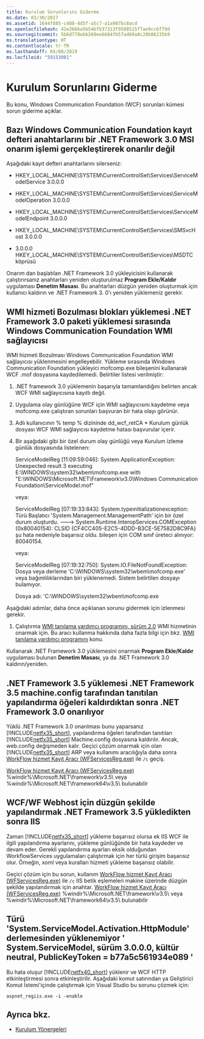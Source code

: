 ```yaml
---
title: Kurulum Sorunlarını Giderme
ms.date: 03/30/2017
ms.assetid: 1644f885-c408-4d5f-a5c7-a1a907bc8acd
ms.openlocfilehash: 41e266ba5b54bfb37313f9588515f7ae9cc6f79d
ms.sourcegitcommit: 5b6d778ebb269ee6684fb57ad69a8c28b06235b9
ms.translationtype: HT
ms.contentlocale: tr-TR
ms.lasthandoff: 04/08/2019
ms.locfileid: "59153081"
---
```

# <a name="troubleshooting-setup-issues"></a>Kurulum Sorunlarını Giderme
Bu konu, Windows Communication Foundation (WCF) sorunları kümesi sorun giderme açıklar.  
  
## <a name="some-windows-communication-foundation-registry-keys-are-not-repaired-by-performing-an-msi-repair-operation-on-the-net-framework-30"></a>Bazı Windows Communication Foundation kayıt defteri anahtarlarını bir .NET Framework 3.0 MSI onarım işlemi gerçekleştirerek onarılır değil  
 Aşağıdaki kayıt defteri anahtarlarını silerseniz:  
  
-   HKEY_LOCAL_MACHINE\SYSTEM\CurrentControlSet\Services\ServiceModelService 3.0.0.0  
  
-   HKEY_LOCAL_MACHINE\SYSTEM\CurrentControlSet\Services\ServiceModelOperation 3.0.0.0  
  
-   HKEY_LOCAL_MACHINE\SYSTEM\CurrentControlSet\Services\ServiceModelEndpoint 3.0.0.0  
  
-   HKEY_LOCAL_MACHINE\SYSTEM\CurrentControlSet\Services\SMSvcHost 3.0.0.0  
  
-   3.0.0.0 HKEY_LOCAL_MACHINE\SYSTEM\CurrentControlSet\Services\MSDTC köprüsü  
  
 Onarım dan başlatılan .NET Framework 3.0 yükleyicisini kullanarak çalıştırırsanız anahtarları yeniden oluşturulmaz **Program Ekle/Kaldır** uygulaması **Denetim Masası**. Bu anahtarları düzgün yeniden oluşturmak için kullanıcı kaldırın ve .NET Framework 3. 0'ı yeniden yüklemeniz gerekir.  
  
## <a name="wmi-service-corruption-blocks-installation-of-the-windows-communication-foundation-wmi-provider-during-installation-of-net-framework-30-package"></a>WMI hizmeti Bozulması blokları yüklemesi .NET Framework 3.0 paketi yüklemesi sırasında Windows Communication Foundation WMI sağlayıcısı  
 WMI hizmeti Bozulması Windows Communication Foundation WMI sağlayıcısı yüklenmesini engelleyebilir. Yükleme sırasında Windows Communication Foundation yükleyici mofcomp.exe bileşenini kullanarak WCF .mof dosyasına kaydedilemedi. Belirtiler listesi verilmiştir:  
  
1.  .NET framework 3.0 yüklemenin başarıyla tamamlandığını belirten ancak WCF WMI sağlayıcısına kayıtlı değil.  
  
2.  Uygulama olay günlüğüne WCF için WMI sağlayıcısını kaydetme veya mofcomp.exe çalıştıran sorunları başvuran bir hata olayı görünür.  
  
3.  Adlı kullanıcının % temp % dizininde dd_wcf_retCA * Kurulum günlük dosyası WCF WMI sağlayıcısı kaydetme hatası başvurular içerir.  
  
4.  Bir aşağıdaki gibi bir özel durum olay günlüğü veya Kurulum izleme günlük dosyasında listelenen:  
  
     ServiceModelReg [11:09:59:046]: System.ApplicationException: Unexpected result 3 executing E:\WINDOWS\system32\wbem\mofcomp.exe with "E:\WINDOWS\Microsoft.NET\Framework\v3.0\Windows Communication Foundation\ServiceModel.mof"  
  
     veya:  
  
     ServiceModelReg [07:19:33:843]: System.typeınitializationexception: Türü Başlatıcı 'System.Management.ManagementPath' için bir özel durum oluşturdu. ---> System.Runtime.InteropServices.COMException (0x80040154): CLSID {CF4CC405-E2C5-4DDD-B3CE-5E7582D8C9FA} şu hata nedeniyle başarısız oldu. bileşen için COM sınıf üreteci alınıyor: 80040154.  
  
     veya:  
  
     ServiceModelReg [07:19:32:750]: System.IO.FileNotFoundException: Dosya veya derleme 'C:\WINDOWS\system32\wbem\mofcomp.exe' veya bağımlılıklarından biri yüklenemedi. Sistem belirtilen dosyayı bulamıyor.  
  
     Dosya adı: 'C:\WINDOWS\system32\wbem\mofcomp.exe  
  
 Aşağıdaki adımlar, daha önce açıklanan sorunu gidermek için izlenmesi gerekir.  
  
1.  Çalıştırma [WMI tanılama yardımcı programını, sürüm 2.0](https://go.microsoft.com/fwlink/?LinkId=94685) WMI hizmetinin onarmak için. Bu aracı kullanma hakkında daha fazla bilgi için bkz. [WMI tanılama yardımcı programını](https://go.microsoft.com/fwlink/?LinkId=94686) konu.  
  
 Kullanarak .NET Framework 3.0 yüklemesini onarmak **Program Ekle/Kaldır** uygulaması bulunan **Denetim Masası**, ya da .NET Framework 3.0 kaldırın/yeniden.  
  
## <a name="repairing-net-framework-30-after-net-framework-35-installation-removes-configuration-elements-introduced-by-net-framework-35-in-machineconfig"></a>.NET Framework 3.5 yüklemesi .NET Framework 3.5 machine.config tarafından tanıtılan yapılandırma öğeleri kaldırdıktan sonra .NET Framework 3.0 onarılıyor  
 Yüklü .NET Framework 3.0 onarılması bunu yaparsanız [!INCLUDE[netfx35_short](../../../includes/netfx35-short-md.md)], yapılandırma öğeleri tarafından tanıtılan [!INCLUDE[netfx35_short](../../../includes/netfx35-short-md.md)] Machine.config dosyasına kaldırılır. Ancak, web.config değişmeden kalır. Geçici çözüm onarmak için olan [!INCLUDE[netfx35_short](../../../includes/netfx35-short-md.md)] ARP veya kullanımı aracılığıyla daha sonra [WorkFlow hizmet Kayıt Aracı (WFServicesReg.exe)](../../../docs/framework/wcf/workflow-service-registration-tool-wfservicesreg-exe.md) ile `/c` geçiş.  
  
 [WorkFlow hizmet Kayıt Aracı (WFServicesReg.exe)](../../../docs/framework/wcf/workflow-service-registration-tool-wfservicesreg-exe.md) %windir%\Microsoft.NET\framework\v3.5\ veya %windir%\Microsoft.NET\framework64\v3.5\ bulunabilir  
  
## <a name="configure-iis-properly-for-wcfwf-webhost-after-installing-net-framework-35"></a>WCF/WF Webhost için düzgün şekilde yapılandırmak .NET Framework 3.5 yükledikten sonra IIS  
 Zaman [!INCLUDE[netfx35_short](../../../includes/netfx35-short-md.md)] yükleme başarısız olursa ek IIS WCF ile ilgili yapılandırma ayarlarını, yükleme günlüğünde bir hata kaydeder ve devam eder. Gerekli yapılandırma ayarları eksik olduğundan WorkflowServices uygulamaları çalıştırmak için her türlü girişim başarısız olur. Örneğin, xoml veya kuralları hizmeti yükleme başarısız olabilir.  
  
 Geçici çözüm için bu sorun, kullanım [WorkFlow hizmet Kayıt Aracı (WFServicesReg.exe)](../../../docs/framework/wcf/workflow-service-registration-tool-wfservicesreg-exe.md) ile `/c` IIS betik eşlemeleri makine üzerinde düzgün şekilde yapılandırmak için anahtar. [WorkFlow hizmet Kayıt Aracı (WFServicesReg.exe)](../../../docs/framework/wcf/workflow-service-registration-tool-wfservicesreg-exe.md) %windir%\Microsoft.NET\framework\v3.5\ veya %windir%\Microsoft.NET\framework64\v3.5\ bulunabilir  
  
## <a name="could-not-load-type-systemservicemodelactivationhttpmodule-from-assembly-systemservicemodel-version-3000-cultureneutral-publickeytokenb77a5c561934e089"></a>Türü 'System.ServiceModel.Activation.HttpModule' derlemesinden yüklenemiyor ' System.ServiceModel, sürüm 3.0.0.0, kültür neutral, PublicKeyToken = b77a5c561934e089 '  
 Bu hata oluşur [!INCLUDE[netfx40_short](../../../includes/netfx40-short-md.md)] yüklenir ve WCF HTTP etkinleştirmesi sonra etkinleştirilir. Aşağıdaki komut satırından ya Geliştirici Komut İstemi'içinde çalıştırmak için Visual Studio bu sorunu çözmek için:  
  
```Output  
aspnet_regiis.exe -i -enable  
```  
  
## <a name="see-also"></a>Ayrıca bkz.

- [Kurulum Yönergeleri](../../../docs/framework/wcf/samples/set-up-instructions.md)
